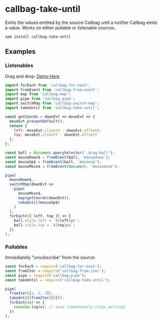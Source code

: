 # callbag-take-until

Emits the values emitted by the source Callbag until a notifier Callbag emits a value.
Works on either pullable or listenable sources.

`npm install callbag-take-until`

## Examples

### Listenables

Drag and drop:
[Demo Here](https://codesandbox.io/s/zwjnjnn25p)

```js
import forEach from 'callbag-for-each';
import fromEvent from 'callbag-from-event';
import map from 'callbag-map';
import pipe from 'callbag-pipe';
import switchMap from 'callbag-switch-map';
import takeUntil from 'callbag-take-until';

const getCoords = downEvt => moveEvt => {
  moveEvt.preventDefault();
  return {
    left: moveEvt.clientX - downEvt.offsetX,
    top: moveEvt.clientY - downEvt.offsetY
  };
};

const ball = document.querySelector('.drag-ball');
const mouseDown$ = fromEvent(ball, 'mousedown');
const mouseUp$ = fromEvent(ball, 'mouseup');
const mouseMove$ = fromEvent(document, 'mousemove');

pipe(
  mouseDown$,
  switchMap(downEvt =>
    pipe(
      mouseMove$,
      map(getCoords(downEvt)),
      takeUntil(mouseUp$)
    )
  ),
  forEach(({ left, top }) => {
    ball.style.left = `${left}px`;
    ball.style.top = `${top}px`;
  })
);
```

### Pullables

Immediatelly "unsubscribe" from the source:

```js
const forEach = require('callbag-for-each');
const fromIter = require('callbag-from-iter');
const pipe = require('callbag-pipe');
const takeUntil = require('callbag-take-until');

pipe(
  fromIter([1, 2, 3]),
  takeUntil(fromIter([0])),
  forEach((x) => {
    console.log(x); // void (immediately stops pulling)
  })
);
```